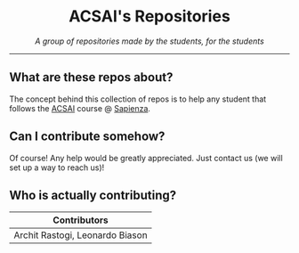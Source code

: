 <h1 align="center">ACSAI's Repositories</h1>
<p align="center"><i>A group of repositories made by the students, for the students</i></p>

---

## What are these repos about?

The concept behind this collection of repos is to help any student that follows the [ACSAI](https://acsai.di.uniroma1.it/) course @ [Sapienza](https://www.uniroma1.it).

## Can I contribute somehow?

Of course! Any help would be greatly appreciated. Just contact us (we will set up a way to reach us)!

## Who is actually contributing?

| Contributors |
|---|
| Archit Rastogi, Leonardo Biason |
